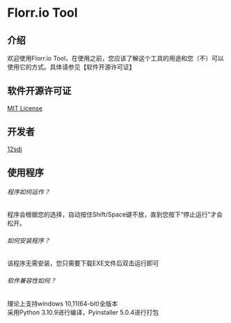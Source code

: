 # Florr.io Tool
## 介绍
欢迎使用Florr.io Tool，在使用之前，您应该了解这个工具的用途和您（不）可以使用它的方式。具体请参见【软件开源许可证】  
## 软件开源许可证
  [MIT License](https://github.com/12sdj/Florr.io-Tool/blob/main/LICENSE)  
## 开发者
  [12sdj](https://github.com/12sdj)  
## 使用程序
###### 程序如何运作？
程序会根据您的选择，自动按住Shift/Space键不放，直到您按下“停止运行”才会松开。  
###### 如何安装程序？
该程序无需安装，您只需要下载EXE文件后双击运行即可  
###### 软件兼容性如何？
理论上支持windows 10,11(64-bit)全版本  
采用Python 3.10.9进行编译，Pyinstaller 5.0.4进行打包
